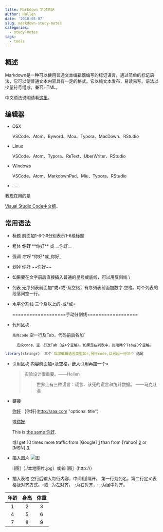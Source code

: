 ```yaml
---
title: Markdown 学习笔记
author: Hellen
date: '2018-05-07'
slug: markdown-study-notes
categories:
  - study-notes
tags:
  - tools
---
```


## 概述
Markdown是一种可以使用普通文本编辑器编写的标记语言，通过简单的标记语法，它可以使普通文本内容具有一定的格式。它以纯文本发布，易读易写。语法以少量符号组成，兼容HTML。

中文语法说明请看[这里](https://www.appinn.com/markdown/)。

## 编辑器
- OSX

    VSCode、Atom、Byword、Mou、Typora、MacDown、RStudio
- Linux

    VSCode、Atom、Typora、ReText、UberWriter、RStudio
- Windows

    VSCode、Atom、MarkdownPad、Miu、Typora、RStudio
- ......

我现在用的是

[Visual Studio Code中文版](http://www.downza.cn/soft/198863.html)。

## 常用语法
- 标题 前面加1-6个#分别表示1-6级标题
- 粗体 **你好** \*\*你好\*\* 或 \_\_你好\_\_
- 强调 *你好* \*你好\*或\_你好\_
- 划掉 ~~你好~~  \~\~你好\~\~
- 如果要在文字前后直接插入普通的星号或底线，可以用反斜线 \
- 列表 无序列表前面加*或+或-及空格，有序列表前面加数字.空格。每个列表的段落间空一行。
- 水平分割线 三个及以上的-或*或=

    ===================手动分割线==================
    
- 代码区块 

    `高亮code` 空一行及Tab，代码前后各加`

        底纹code，空一行及Tab（或4个空格）。如果是在列表中，则用两个Tab或8个空格。
```r
library(stringr)  三个`后加编辑语言类型如r,另行code,以另起一行三个`结尾
```
- 引用区块 内容前面加>及空格，嵌入引用再加一个>

    > 实验设计很重要。——Hellen
    >
    >> 世界上有三种谎言：谎言、该死的谎言和统计数据。 ——马克吐温
- 链接

    [你好](https://life2cloud.com/) 【你好](http://aaa.com "optional title"）

    或[你好][id]

    [id]: https://life2cloud.com/

    This is [the same 你好][id].

    或I get 10 times more traffic from [Google] [1] than from
[Yahoo] [2] or [MSN] [3].

  [1]: http://google.com/        "Google"
  [2]: http://search.yahoo.com/  "Yahoo Search"
  [3]: http://search.msn.com/    "MSN Search"

- 插入图片 ![图]()  

  ![图]（./本地图片.jpg）或者![图]（http://）
  
- 插入表格 空行后输入每行内容，中间用|隔开。
第一行为列名，第二行定义表格及对齐方式。-或:-为左对齐，-:为右对齐，:-:为居中对齐。

| 年龄  | 身高  | 体重  |
| :---: | :---: | :---: |
|   1   |   2   |   3   |
|   4   |   5   |   6   |
|   7   |   8   |   9   |





